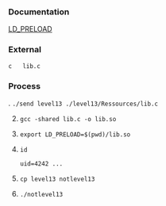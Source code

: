 ### Documentation
[LD_PRELOAD](https://repo.zenk-security.com/Techniques%20d.attaques%20%20.%20%20Failles/Quelques%20astuces%20avec%20LD_PRELOAD.pdf)

### External
```
c   lib.c
```

### Process
. `./send level13 ./level13/Ressources/lib.c`

2. `gcc -shared lib.c -o lib.so`

3. `export LD_PRELOAD=$(pwd)/lib.so`

4. `id`
    ```
    uid=4242 ...
    ```

5. `cp level13 notlevel13`

6. `./notlevel13`
